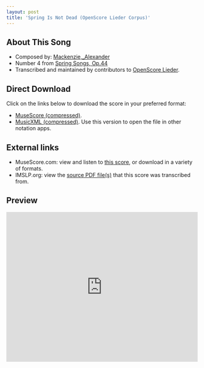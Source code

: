 ```yaml
---
layout: post
title: 'Spring Is Not Dead (OpenScore Lieder Corpus)'
---
```


## About This Song

- Composed by: [Mackenzie,_Alexander](https://fourscoreandmore.org/openscore/lieder/Mackenzie,_Alexander)
- Number 4 from [Spring Songs, Op.44](https://fourscoreandmore.org/openscore/lieder/Mackenzie,_Alexander/Spring_Songs,_Op.44)
- Transcribed and maintained by contributors to [OpenScore Lieder].

[OpenScore Lieder]: https://musescore.com/openscore-lieder-corpus

## Direct Download

Click on the links below to download the score in your preferred format:
- [MuseScore (compressed)](https://github.com/openscore/lieder/blob/main/scores/Mackenzie,_Alexander/Spring_Songs,_Op.44/4_Spring_Is_Not_Dead/lc6507219.mscz?raw=true).
- [MusicXML (compressed)](https://github.com/openscore/lieder/blob/main/scores/Mackenzie,_Alexander/Spring_Songs,_Op.44/4_Spring_Is_Not_Dead/lc6507219.mxl?raw=true). Use this version to open the file in other notation apps.

## External links

- MuseScore.com: view and listen to [this score][MuseScore], or download in a variety of formats.
- IMSLP.org: view the [source PDF file(s)][IMSLP] that this score was transcribed from.

[MuseScore]: https://musescore.com/score/6507219
[IMSLP]: https://imslp.org/wiki/Special:ReverseLookup/241305

## Preview

<iframe width="100%" height="394" src="https://musescore.com/openscore-lieder-corpus/scores/6507219/embed" frameborder="0" allowfullscreen allow="autoplay; fullscreen"></iframe>
